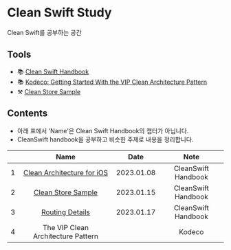 # Clean Swift Study

Clean Swift를 공부하는 공간

## Tools

- 📚 [Clean Swift Handbook](https://clean-swift.com/handbook/)
- 📚 [Kodeco: Getting Started With the VIP Clean Architecture Pattern](https://www.kodeco.com/29416318-getting-started-with-the-vip-clean-architecture-pattern)
- ⚒️ [Clean Store Sample](https://github.com/Clean-Swift/CleanStore)

## Contents

- 아래 표에서 'Name'은 Clean Swift Handbook의 챕터가 아닙니다. 
- CleanSwift handbook을 공부하고 비슷한 주제로 내용을 정리합니다.

|       | Name | Date | Note |
| :---: | :---: | :---: | :---: |
| 1 | [Clean Architecture for iOS](https://github.com/cskime/clean-swift-study/blob/main/clean-architecture-for-ios.md) | 2023.01.08 | CleanSwift Handbook |
| 2 | [Clean Store Sample](https://github.com/cskime/clean-swift-study/blob/main/clean-store-sample.md) | 2023.01.15 | CleanSwift Handbook |
| 3 | [Routing Details](https://github.com/cskime/clean-swift-study/blob/main/routing-details.md) | 2023.01.17 | CleanSwift Handbook |
| 4 | The VIP Clean Architecture Pattern | | Kodeco |
